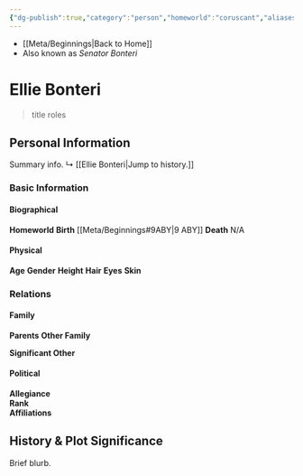 ```yaml
---
{"dg-publish":true,"category":"person","homeworld":"coruscant","aliases":[],"tags":["galacticsenate imperialsenate newrepublicsenate","firstorder resistance","senator chancellor","princess prince lord etc","forcesensitive","unfinished"],"permalink":"/ellie-bonteri/","dgHomeLink":false,"dgPassFrontmatter":true}
---
```


- [[Meta/Beginnings|Back to Home]]
- Also known as *Senator Bonteri*

# Ellie Bonteri
>title roles

## Personal Information
Summary info.
↳ [[Ellie Bonteri|Jump to history.]]

### Basic Information

#### Biographical
**Homeworld** 
**Birth** [[Meta/Beginnings#9ABY|9 ABY]]
**Death** N/A

#### Physical
**Age** 
**Gender** 
**Height** 
**Hair** 
**Eyes** 
**Skin** 

### Relations

#### Family
**Parents** 
**Other Family**

**Significant Other** 

#### Political
**Allegiance**  
**Rank**  
**Affiliations**  

## History & Plot Significance
Brief blurb.
